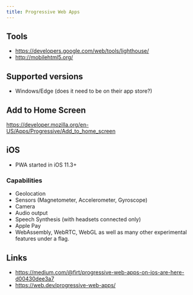 ```yaml
---
title: Progressive Web Apps
---
```


## Tools

* <https://developers.google.com/web/tools/lighthouse/>
* <http://mobilehtml5.org/>


## Supported versions

* Windows/Edge (does it need to be on their app store?)


## Add to Home Screen

<https://developer.mozilla.org/en-US/Apps/Progressive/Add_to_home_screen>


## iOS

* PWA started in iOS 11.3+


### Capabilities

* Geolocation
* Sensors (Magnetometer, Accelerometer, Gyroscope)
* Camera
* Audio output
* Speech Synthesis (with headsets connected only)
* Apple Pay
* WebAssembly, WebRTC, WebGL as well as many other experimental features under a flag.

## Links

* <https://medium.com/@firt/progressive-web-apps-on-ios-are-here-d00430dee3a7>
* https://web.dev/progressive-web-apps/
